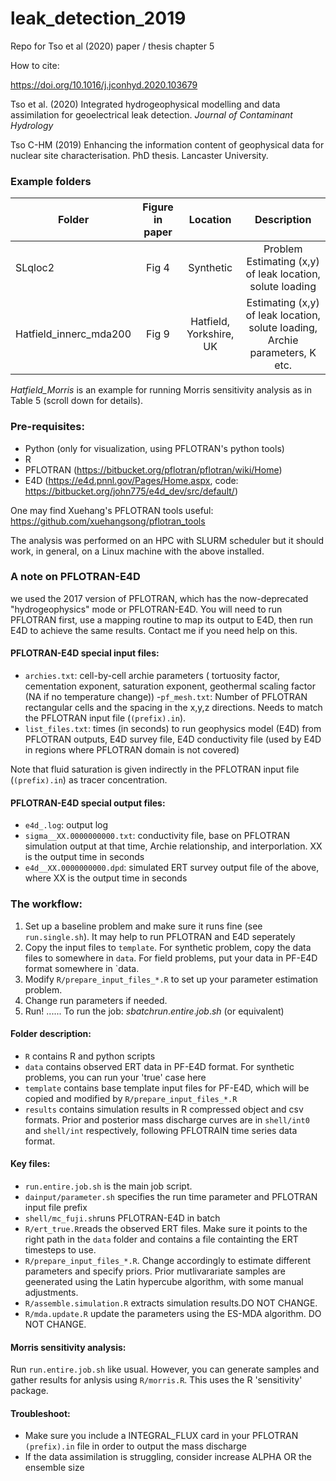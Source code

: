 # leak_detection_2019
Repo for Tso et al (2020) paper / thesis chapter 5

How to cite: 

https://doi.org/10.1016/j.jconhyd.2020.103679

Tso et al. (2020) Integrated hydrogeophysical modelling and data assimilation for geoelectrical leak detection. *Journal of Contaminant Hydrology*

Tso C-HM (2019) Enhancing the information content of geophysical data for nuclear site characterisation. PhD thesis. Lancaster University.



### Example folders

| Folder                 | Figure in paper|  Location                 | Description                                                                      |
|------------------------|:--------------:|:-------------------------:|:--------------------------------------------------------------------------------:|
| SLqloc2                |    Fig 4       |        Synthetic          | Problem Estimating (x,y) of leak location, solute loading                        |
| Hatfield_innerc_mda200 |    Fig 9       |   Hatfield, Yorkshire, UK | Estimating (x,y) of leak location, solute loading, Archie parameters, K etc.     |

*Hatfield_Morris* is an example for running Morris sensitivity analysis as in Table 5 (scroll down for details).

### Pre-requisites:
- Python (only for visualization, using PFLOTRAN's python tools)
- R
- PFLOTRAN (https://bitbucket.org/pflotran/pflotran/wiki/Home)
- E4D (https://e4d.pnnl.gov/Pages/Home.aspx, code: https://bitbucket.org/john775/e4d_dev/src/default/)

One may find Xuehang's PFLOTRAN tools useful: https://github.com/xuehangsong/pflotran_tools

The analysis was performed on an HPC with SLURM scheduler but it should work, in general, on a Linux machine with the above installed.

### A note on PFLOTRAN-E4D
we used the 2017 version of PFLOTRAN, which has the now-deprecated "hydrogeophysics" mode or PFLOTRAN-E4D. You will need to run PFLOTRAN first, use a mapping routine to map its output to E4D, then run E4D to achieve the same results. Contact me if you need help on this.

#### PFLOTRAN-E4D special input files:
- `archies.txt`: cell-by-cell archie parameters ( tortuosity factor, cementation exponent, saturation exponent, geothermal scaling factor (NA if no temperature change))
-`pf_mesh.txt`: Number of PFLOTRAN rectangular cells and the spacing in the x,y,z directions. Needs to match the PFLOTRAN input file (`(prefix).in`).
- `list_files.txt`: times (in seconds) to run geophysics model (E4D) from PFLOTRAN outputs, E4D survey file, E4D conductivity file (used by E4D in regions where PFLOTRAN domain is not covered)

Note that fluid saturation is given indirectly in the PFLOTRAN input file (`(prefix).in`) as tracer concentration. 

#### PFLOTRAN-E4D special output files:
- `e4d_.log`: output log
- `sigma__XX.0000000000.txt`: conductivity file, base on PFLOTRAN simulation output at that time, Archie relationship, and interporlation. XX is the output time in seconds
- `e4d__XX.0000000000.dpd`: simulated ERT survey output file of the above, where XX is the output time in seconds

### The workflow:
1. Set up a baseline problem and make sure it runs fine (see `run.single.sh`). It may help to run PFLOTRAN and E4D seperately
2. Copy the input files to `template`. For synthetic problem, copy the data files to somewhere in `data`. For field problems, put your data in PF-E4D format somewhere in `data.
3. Modify `R/prepare_input_files_*.R` to set up your parameter estimation problem.
4. Change run parameters if needed.
5. Run! ...... To run the job: $sbatch run.entire.job.sh$ (or equivalent)

#### Folder description:
- `R` contains R and python scripts
- `data` contains observed ERT data in PF-E4D format. For synthetic problems, you can run your 'true' case here
- `template` contains base template input files for PF-E4D, which will be copied and modified by `R/prepare_input_files_*.R`
- `results` contains simulation results in R compressed object and csv formats. Prior and posterior mass discharge curves are in `shell/int0` and `shell/int` respectively, following PFLOTRAIN time series data format.


#### Key files:
- `run.entire.job.sh` is the main job script.
- `dainput/parameter.sh` specifies the run time parameter and PFLOTRAN input file prefix
- `shell/mc_fuji.sh`runs PFLOTRAN-E4D in batch
- `R/ert_true.R`reads the observed ERT files. Make sure it points to the right path in the `data` folder and contains a file containting the ERT timesteps to use.
- `R/prepare_input_files_*.R`. Change accordingly to estimate different parameters and specify priors. Prior mutlivarariate samples are geenerated using the Latin hypercube algorithm, with some manual adjustments.
- `R/assemble.simulation.R` extracts simulation results.DO NOT CHANGE.
- `R/mda.update.R` update the parameters using the ES-MDA algorithm. DO NOT CHANGE.

#### Morris sensitivity analysis:
Run `run.entire.job.sh` like usual. However, you can generate samples and gather results for anlysis using `R/morris.R`. This uses the R 'sensitivity' package.

#### Troubleshoot:
- Make sure you include a INTEGRAL_FLUX card in your PFLOTRAN `(prefix).in` file in order to output the mass discharge
- If the data assimilation is struggling, consider increase ALPHA OR the ensemble size
